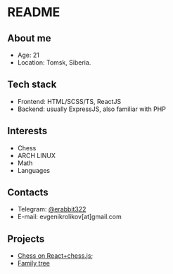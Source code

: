 # README
## About me
+ Age: 21
+ Location: Tomsk, Siberia.
## Tech stack
+ Frontend: HTML/SCSS/TS, ReactJS
+ Backend: usually ExpressJS, also familiar with PHP
## Interests
+ Chess
+ ARCH LINUX
+ Math
+ Languages
## Contacts
+ Telegram: [@erabbit322](https://t.me/erabbit322)
+ E-mail: evgenikrolikov[at]gmail.com
## Projects
+ [Chess on React+chess.js](https://github.com/0xEVG/chess-on-react);
+ [Family tree](https://github.com/qgncc/family-tree)
